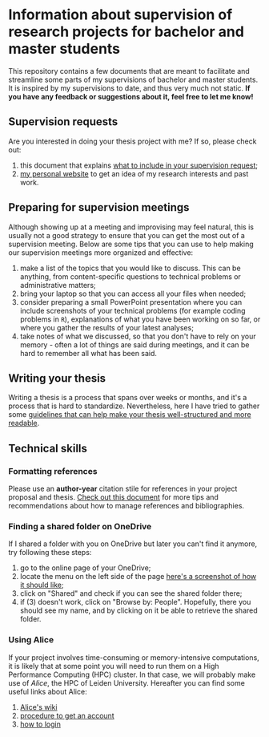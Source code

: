 # Information about supervision of research projects for bachelor and master students

This repository contains a few documents that are meant to facilitate and streamline some parts of my supervisions of bachelor and master students. It is inspired by my supervisions to date, and thus very much not static. **If you have any feedback or suggestions about it, feel free to let me know!**

## Supervision requests

Are you interested in doing your thesis project with me? If so, please check out:

1. this document that explains [what to include in your supervision request](https://github.com/mirkosignorelli/info4supervisions/blob/main/supervision_request.md);
2. [my personal website](https://mirkosignorelli.github.io) to get an idea of my research interests and past work.

## Preparing for supervision meetings

Although showing up at a meeting and improvising may feel natural, this is usually not a good strategy to ensure that you can get the most out of a supervision meeting. Below are some tips that you can use to help making our supervision meetings more organized and effective:

1. make a list of the topics that you would like to discuss. This can be anything, from content-specific questions to technical problems or administrative matters;
2. bring your laptop so that you can access all your files when needed;
3. consider preparing a small PowerPoint presentation where you can include screenshots of your technical problems (for example coding problems in `R`), explanations of what you have been working on so far, or where you gather the results of your latest analyses;
4. take notes of what we discussed, so that you don't have to rely on your memory - often a lot of things are said during meetings, and it can be hard to remember all what has been said.

## Writing your thesis

Writing a thesis is a process that spans over weeks or months, and it's a process that is hard to standardize. Nevertheless, here I have tried to gather some [guidelines that can help make your thesis well-structured and more readable](https://github.com/mirkosignorelli/info4supervisions/blob/main/thesis_writing.md).

## Technical skills

### Formatting references

Please use an **author-year** citation stile for references in your project proposal and thesis. [Check out this document](https://github.com/mirkosignorelli/info4supervisions/blob/main/formatting_references.md) for more tips and recommendations about how to manage references and bibliographies.

### Finding a shared folder on OneDrive

If I shared a folder with you on OneDrive but later you can't find it anymore, try following these steps:

1. go to the online page of your OneDrive;
2. locate the menu on the left side of the page [here's a screenshot of how it should like](https://github.com/mirkosignorelli/info4supervisions/assets/20061736/4de6a7ee-4c49-4562-9956-68af987c0d62);
3. click on "Shared" and check if you can see the shared folder there;
4. if (3) doesn't work, click on "Browse by: People". Hopefully, there you should see my name, and by clicking on it be able to retrieve the shared folder.

### Using Alice

If your project involves time-consuming or memory-intensive computations, it is likely that at some point you will need to run them on a High Performance Computing (HPC) cluster. In that case, we will probably make use of *Alice*, the HPC of Leiden University. Hereafter you can find some useful links about Alice:

1. [Alice's wiki](https://pubappslu.atlassian.net/wiki/spaces/HPCWIKI/overview)
2. [procedure to get an account](https://pubappslu.atlassian.net/wiki/spaces/HPCWIKI/pages/37519441/Getting+an+account+on+ALICE)
3. [how to login](https://pubappslu.atlassian.net/wiki/spaces/HPCWIKI/pages/37748737/User+Guide)
